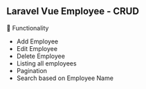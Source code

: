 
##  Laravel Vue Employee - CRUD

	Functionality
-	Add Employee
-	Edit Employee
-	Delete Employee
-	Listing all employees
-	Pagination
-	Search based on Employee Name 